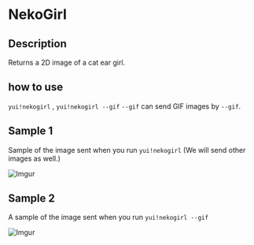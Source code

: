 # NekoGirl

## Description

Returns a 2D image of a cat ear girl.

## how to use

`yui!nekogirl` , `yui!nekogirl --gif` 
`--gif` can send GIF images by `--gif`.

## Sample 1

Sample of the image sent when you run `yui!nekogirl` (We will send other images as well.)

![Imgur](https://i.imgur.com/mvAklDP.png)

## Sample 2

A sample of the image sent when you run `yui!nekogirl --gif`

![Imgur](https://i.imgur.com/BqU21uf.gif)
